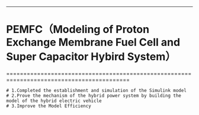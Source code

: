 
-----------------------------------------------------------------------------------------
# PEMFC（Modeling of Proton Exchange Membrane Fuel Cell and Super Capacitor Hybird System）
==========================================================================================



    # 1.Completed the establishment and simulation of the Simulink model  
    # 2.Prove the mechanism of the hybrid power system by building the model of the hybrid electric vehicle  
    # 3.Improve the Model Efficiency  
